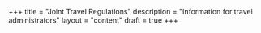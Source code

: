 +++
title = "Joint Travel Regulations"
description = "Information for travel administrators"
layout = "content"
draft = true
+++